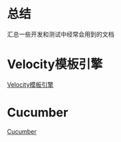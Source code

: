 # 总结
汇总一些开发和测试中经常会用到的文档

# Velocity模板引擎
[Velocity模板引擎](https://github.com/zxgjava/summary-doc/wiki/Velocity%E6%A8%A1%E6%9D%BF%E5%BC%95%E6%93%8E)

# Cucumber
[Cucumber](https://github.com/zxgjava/summary-doc/wiki/cucumber)